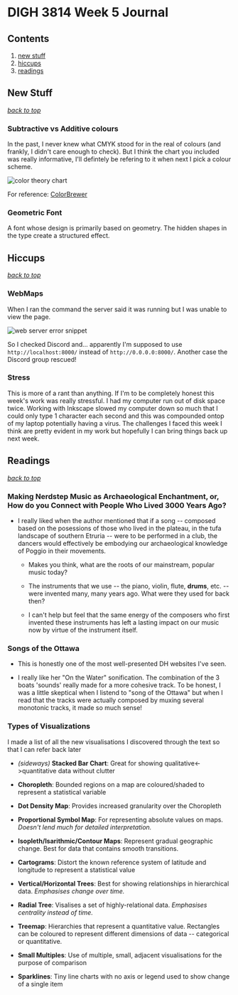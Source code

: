 # DIGH 3814 Week 5 Journal

## Contents

1. [new stuff](#new-stuff)
2. [hiccups](#hiccups)
3. [readings](#readings)

## New Stuff

[_back to top_](#contents)

### Subtractive vs Additive colours

In the past, I never knew what CMYK stood for in the real of colours (and frankly, I didn't care enough to check). But I think the chart you included was really informative, I'll defintely be refering to it when next I pick a colour scheme.

![color theory chart](https://github.com/DeveloperRic/HIST-3814-O-S2020/tree/master/week5/color_theory.jpg)

For reference: [ColorBrewer](https://colorbrewer2.org)

### Geometric Font

A font whose design is primarily based on geometry. The hidden shapes in the type create a structured effect.

## Hiccups

[_back to top_](#contents)

### WebMaps

When I ran the command the server said it was running but I was unable to view the page.

![web server error snippet](https://github.com/DeveloperRic/HIST-3814-O-S2020/tree/master/week5/web-server-error.png)

So I checked Discord and... apparently I'm supposed to use `http://localhost:8000/` instead of `http://0.0.0.0:8000/`. Another case the Discord group rescued!

### Stress

This is more of a rant than anything. If I'm to be completely honest this week's work was really stressful. I had my computer run out of disk space twice. Working with Inkscape slowed my computer down so much that I could only type 1 character each second and this was compounded ontop of my laptop potentially having a virus. The challenges I faced this week I think are pretty evident in my work but hopefully I can bring things back up next week.

## Readings

[_back to top_](#contents)

### Making Nerdstep Music as Archaeological Enchantment, or, How do you Connect with People Who Lived 3000 Years Ago?

- I really liked when the author mentioned that if a song -- composed based on the posessions of those who lived in the plateau, in the tufa landscape of southern Etruria -- were to be performed in a club, the dancers would effectively be embodying our archaeological knowledge of Poggio in their movements.

  - Makes you think, what are the roots of our mainstream, popular music today?

  - The instruments that we use -- the piano, violin, flute, **drums**, etc. -- were invented many, many years ago. What were they used for back then?

  - I can't help but feel that the same energy of the composers who first invented these instruments has left a lasting impact on our music now by virtue of the instrument itself.

### Songs of the Ottawa

- This is honestly one of the most well-presented DH websites I've seen.

- I really like her "On the Water" sonification. The combination of the 3 boats 'sounds' really made for a more cohesive track. To be honest, I was a little skeptical when I listend to "song of the Ottawa" but when I read that the tracks were actually composed by muxing several monotonic tracks, it made so much sense!

### Types of Visualizations

I made a list of all the new visualisations I discovered through the text so that I can refer back later

- _(sideways)_ **Stacked Bar Chart**: Great for showing qualitative<->quantitative data without clutter

- **Choropleth**: Bounded regions on a map are coloured/shaded to represent a statistical variable

- **Dot Density Map**: Provides increased granularity over the Choropleth

- **Proportional Symbol Map**: For representing absolute values on maps. _Doesn't lend much for detailed interpretation._

- **Isopleth/Isarithmic/Contour Maps**: Represent gradual geographic change. Best for data that contains smooth transitions.

- **Cartograms**: Distort the known reference system of latitude and longitude to represent a statistical value

- **Vertical/Horizontal Trees**: Best for showing relationships in hierarchical data. _Emphasises change over time._

- **Radial Tree**: Visalises a set of highly-relational data. _Emphasises centrality instead of time._

- **Treemap**: Hierarchies that represent a quantitative value. Rectangles can be coloured to represent different dimensions of data -- categorical or quantitative.

- **Small Multiples**: Use of multiple, small, adjacent visualisations for the purpose of comparison

- **Sparklines**: Tiny line charts with no axis or legend used to show change of a single item
